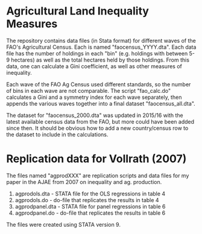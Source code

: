 # Agricultural Land Inequality Measures
The repository contains data files (in Stata format) for different waves of the FAO's Agricultural Census. Each is named "faocensus_YYYY.dta". Each data file has the number of holdings in each "bin" (e.g. holdings with between 5-9 hectares) as well as the total hectares held by those holdings. From this data, one can calculate a Gini coefficient, as well as other measures of inequality. 

Each wave of the FAO Ag Census used different standards, so the number of bins in each wave are not comparable. The script "fao_calc.do" calculates a Gini and a symmetry index for each wave separately, then appends the various waves together into a final dataset "faocensus_all.dta". 

The dataset for "faocensus_2000.dta" was updated in 2015/16 with the latest available census data from the FAO, but more could have been added since then. It should be obvious how to add a new country/census row to the dataset to include in the calculations.

# Replication data for Vollrath (2007)
The files named "agprodXXX" are replication scripts and data files for my paper in the AJAE from 2007 on inequality and ag. production. 

1. agprodols.dta - STATA file for the OLS regressions in table 4
2. agprodols.do - do-file that replicates the results in table 4
3. agprodpanel.dta - STATA file for panel regressions in table 6
4. agprodpanel.do - do-file that replicates the results in table 6

The files were created using STATA version 9.